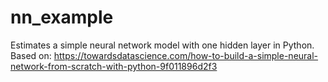# nn_example
Estimates a simple neural network model with one hidden layer in Python. Based on: https://towardsdatascience.com/how-to-build-a-simple-neural-network-from-scratch-with-python-9f011896d2f3
